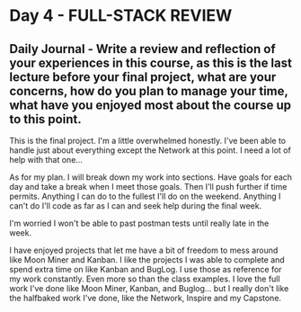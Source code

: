 # Day 4 - FULL-STACK REVIEW

## Daily Journal - Write a review and reflection of your experiences in this course, as this is the last lecture before your final project, what are your concerns, how do you plan to manage your time, what have you enjoyed most about the course up to this point.

This is the final project. I'm a little overwhelmed honestly. I've been able to handle just about everything except the Network at this point. I need a lot of help with that one... 

As for my plan. I will break down my work into sections. Have goals for each day and take a break when I meet those goals. Then I'll push further if time permits. Anything I can do to the fullest I'll do on the weekend. Anything I can't do I'll code as far as I can and seek help during the final week.

I'm worried I won't be able to past postman tests until really late in the week.

I have enjoyed projects that let me have a bit of freedom to mess around like Moon Miner and Kanban. I like the projects I was able to complete and spend extra time on like Kanban and BugLog. I use those as reference for my work constantly. Even more so than the class examples. 
I love the full work I've done like Moon Miner, Kanban, and Buglog... but I really don't like the halfbaked work I've done, like the Network, Inspire and my Capstone.

